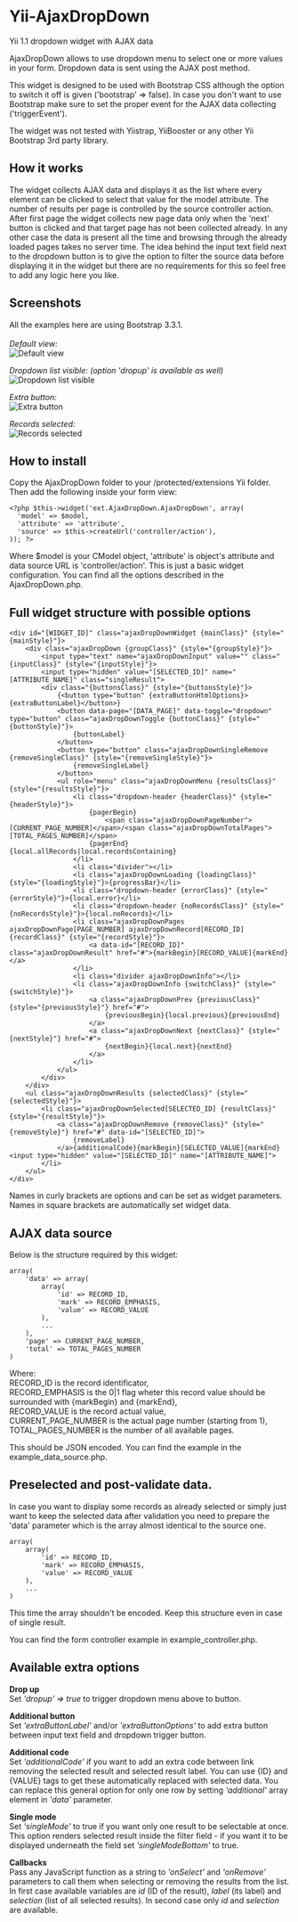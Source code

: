 # Yii-AjaxDropDown
Yii 1.1 dropdown widget with AJAX data

AjaxDropDown allows to use dropdown menu to select one or more values in your form. Dropdown data is sent using the AJAX post method.

This widget is designed to be  used with Bootstrap CSS although the option to switch it off is given ('bootstrap' => false). In case you don't want to use Bootstrap make sure to set the proper event for the AJAX data collecting ('triggerEvent').

The widget was not tested with Yiistrap, YiiBooster or any other Yii Bootstrap 3rd party library.

## How it works

The widget collects AJAX data and displays it as the list where every element can be clicked to select that value for the model attribute. The number of results per page is controlled by the source controller action. After first page the widget collects new page data only when the 'next' button is clicked and that target page has not been collected already. In any other case the data is present all the time and browsing through the already loaded pages takes no server time. The idea behind the input text field next to the dropdown button is to give the option to filter the source data before displaying it in the widget but there are no requirements for this so feel free to add any logic here you like.

## Screenshots

All the examples here are using Bootstrap 3.3.1.<br><br>
_Default view:_<br>
<img src="images/basic.jpg" alt="Default view">

_Dropdown list visible: (option 'dropup' is available as well)_<br>
<img src="images/dropdown.jpg" alt="Dropdown list visible">

_Extra button:_<br>
<img src="images/extra.jpg" alt="Extra button">

_Records selected:_<br>
<img src="images/selected.jpg" alt="Records selected">

## How to install

Copy the AjaxDropDown folder to your /protected/extensions Yii folder. Then add the following inside your form view:

    <?php $this->widget('ext.AjaxDropDown.AjaxDropDown', array(
      'model' => $model,
      'attribute' => 'attribute',
      'source' => $this->createUrl('controller/action'),
    )); ?>
    
Where $model is your CModel object, 'attribute' is object's attribute and data source URL is 'controller/action'.
This is just a basic widget configuration. You can find all the options described in the AjaxDropDown.php.

## Full widget structure with possible options

    <div id="[WIDGET_ID]" class="ajaxDropDownWidget {mainClass}" {style="{mainStyle}"}>
        <div class="ajaxDropDown {groupClass}" {style="{groupStyle}"}>
            <input type="text" name="ajaxDropDownInput" value="" class="{inputClass}" {style="{inputStyle}"}>
            <input type="hidden" value="[SELECTED_ID]" name="[ATTRIBUTE_NAME]" class="singleResult">
            <div class="{buttonsClass}" {style="{buttonsStyle}"}>
                {<button type="button" {extraButtonHtmlOptions}>{extraButtonLabel}</button>}
                <button data-page="[DATA_PAGE]" data-toggle="dropdown" type="button" class="ajaxDropDownToggle {buttonClass}" {style="{buttonStyle}"}>
                    {buttonLabel}
                </button>
                <button type="button" class="ajaxDropDownSingleRemove {removeSingleClass}" {style="{removeSingleStyle}"}>
                    {removeSingleLabel}
                </button>
                <ul role="menu" class="ajaxDropDownMenu {resultsClass}" {style="{resultsStyle}"}>
                    <li class="dropdown-header {headerClass}" {style="{headerStyle}"}>
                        {pagerBegin}
                            <span class="ajaxDropDownPageNumber">[CURRENT_PAGE_NUMBER]</span>/<span class="ajaxDropDownTotalPages">[TOTAL_PAGES_NUMBER]</span>
                        {pagerEnd}{local.allRecords|local.recordsContaining}
                    </li>
                    <li class="divider"></li>
                    <li class="ajaxDropDownLoading {loadingClass}" {style="{loadingStyle}"}>{progressBar}</li>
                    <li class="dropdown-header {errorClass}" {style="{errorStyle}"}>{local.error}</li>
                    <li class="dropdown-header {noRecordsClass}" {style="{noRecordsStyle}"}>{local.noRecords}</li>
                    <li class="ajaxDropDownPages ajaxDropDownPage[PAGE_NUMBER] ajaxDropDownRecord[RECORD_ID] {recordClass}" {style="{recordStyle}"}>
                        <a data-id="[RECORD_ID]" class="ajaxDropDownResult" href="#">{markBegin}[RECORD_VALUE]{markEnd}</a>
                    </li>
                    <li class="divider ajaxDropDownInfo"></li>
                    <li class="ajaxDropDownInfo {switchClass}" {style="{switchStyle}"}>
                        <a class="ajaxDropDownPrev {previousClass}" {style="{previousStyle}"} href="#">
                            {previousBegin}{local.previous}{previousEnd}
                        </a>
                        <a class="ajaxDropDownNext {nextClass}" {style="{nextStyle}"} href="#">
                            {nextBegin}{local.next}{nextEnd}
                        </a>
                    </li>
                </ul>
            </div>
        </div>
        <ul class="ajaxDropDownResults {selectedClass}" {style="{selectedStyle}"}>
            <li class="ajaxDropDownSelected[SELECTED_ID] {resultClass}" {style="{resultStyle}"}>
                <a class="ajaxDropDownRemove {removeClass}" {style="{removeStyle}"} href="#" data-id="[SELECTED_ID]">
                    {removeLabel}
                </a>{additionalCode}{markBegin}[SELECTED_VALUE]{markEnd}<input type="hidden" value="[SELECTED_ID]" name="[ATTRIBUTE_NAME]">
            </li>
        </ul>
    </div>
    
Names in curly brackets are options and can be set as widget parameters. Names in square brackets are automatically set widget data.

## AJAX data source

Below is the structure required by this widget:

    array(
        'data' => array(
            array(
                'id' => RECORD_ID,
                'mark' => RECORD_EMPHASIS,
                'value' => RECORD_VALUE
            ),
            ...
        ),
        'page' => CURRENT_PAGE_NUMBER,
        'total' => TOTAL_PAGES_NUMBER
    )
    
Where:<br>
RECORD_ID is the record identificator,<br>
RECORD_EMPHASIS is the 0|1 flag wheter this record value should be surrounded with {markBegin} and {markEnd},<br>
RECORD_VALUE is the record actual value,<br>
CURRENT_PAGE_NUMBER is the actual page number (starting from 1),<br>
TOTAL_PAGES_NUMBER is the number of all available pages.

This should be JSON encoded. You can find the example in the example_data_source.php.

## Preselected and post-validate data.

In case you want to display some records as already selected or simply just want to keep the selected data after validation you need to prepare the 'data' parameter which is the array almost identical to the source one.

    array(
        array(
            'id' => RECORD_ID,
            'mark' => RECORD_EMPHASIS,
            'value' => RECORD_VALUE
        ),
        ...
    )
    
This time the array shouldn't be encoded. Keep this structure even in case of single result.

You can find the form controller example in example_controller.php.

## Available extra options

**Drop up**<br>
Set _'dropup' => true_ to trigger dropdown menu above to button.

**Additional button**<br>
Set _'extraButtonLabel'_ and/or _'extraButtonOptions'_ to add extra button between input text field and dropdown trigger button.

**Additional code**<br>
Set _'additionalCode'_ if you want to add an extra code between link removing the selected result and selected result label. You can use {ID} and {VALUE} tags to get these automatically replaced with selected data. You can replace this general option for only one row by setting _'additional'_ array element in _'data'_ parameter.

**Single mode**<br>
Set _'singleMode'_ to true if you want only one result to be selectable at once. This option renders selected result inside the filter field - if you want it to be displayed underneath the field set _'singleModeBottom'_ to true.

**Callbacks**<br>
Pass any JavaScript function as a string to _'onSelect'_ and _'onRemove'_ parameters to call them when selecting or removing the results from the list. In first case available variables are _id_ (ID of the result), _label_ (its label) and _selection_ (list of all selected results). In second case only _id_ and _selection_ are available.